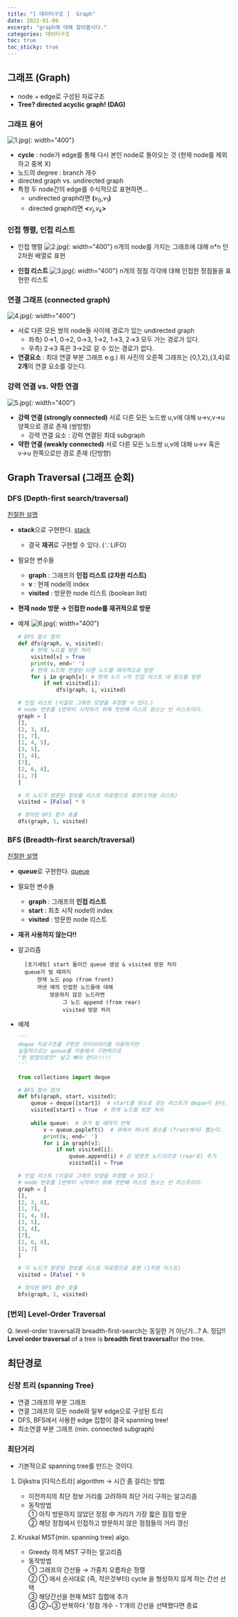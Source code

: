 ```yaml
---
title: "[ 데이터구조 ]  Graph"
date: 2022-01-09
excerpt: "graph에 대해 알아봅시다."
categories: 데이터구조
toc: true
toc_sticky: true
---
```


## 그래프 (Graph)
- node + edge로 구성된 자료구조
- **Tree? directed acyclic graph! (DAG)**

### 그래프 용어
![1.jpg](/assets/images/posts/data_structure/graph/1.jpg){: width="400"}

- **cycle** : node가 edge를 통해 다시 본인 node로 돌아오는 것 (현재 node를 제외하고 중복 X)
- 노드의 degree : branch 개수
- directed graph vs. undirected graph
- 특정 두 node간의 edge를 수식적으로 표현하면...
    - undirected graph라면 **(**$v_0$,$v_1$**)**
    - directed graph라면 **<**$v_j$,$v_k$**>**

### 인접 행렬, 인접 리스트

- 인접 행렬
    ![2.jpg](/assets/images/posts/data_structure/graph/2.jpg){: width="400"}
    n개의 node를 가지는 그래프에 대해 n*n 인 2차원 배열로 표현
    
- **인접 리스트**
    ![3.jpg](/assets/images/posts/data_structure/graph/3.jpg){: width="400"}
    n개의 정점 각각에 대해 인접한 정점들을 표현한 리스트
    

### 연결 그래프 (connected graph)
![4.jpg](/assets/images/posts/data_structure/graph/4.jpg){: width="400"}

- 서로 다른 모든 쌍의 node들 사이에 경로가 있는 undirected graph
    - 좌측) 0→1, 0→2, 0→3, 1→2, 1→3, 2→3 모두 가는 경로가 있다.
    - 우측) 2→3 혹은 3→2로 갈 수 있는 경로가 없다.
- **연결요소** : 최대 연결 부분 그래프
    e.g.) 위 사진의 오른쪽 그래프는 {0,1,2},{3,4}로 **2개**의 연결 요소를 갖는다.
    

### 강력 연결 vs. 약한 연결
![5.jpg](/assets/images/posts/data_structure/graph/5.jpg){: width="400"}

- **강력 연결 (strongly connected)**
    서로 다른 모든 노드쌍 u,v에 대해 u→v,v→u 양쪽으로 경로 존재 (쌍방향)
    - 강력 연결 요소 : 강력 연결된 최대 subgraph
- **약한 연결 (weakly connected)**
    서로 다른 모든 노드쌍 u,v에 대해 u→v 혹은 v→u 한쪽으로만 경로 존재 (단방향)
    




## Graph Traversal (그래프 순회)

### DFS (Depth-first search/traversal)

[친절한 설명](https://kingpodo.tistory.com/47)

- **stack**으로 구현한다. [stack](/데이터구조/stack&queue)
    - 결국 **재귀**로 구현할 수 있다. (∵LIFO)
- 필요한 변수들
    - **graph** : 그래프의 **인접 리스트 (2차원 리스트)**
    - **v** : 현재 node의 index
    - **visited** : 방문한 node 리스트 (boolean list)
- **현재 node 방문 → 인접한 node를 재귀적으로 방문**

- 예제
![6.jpg](/assets/images/posts/data_structure/graph/6.jpg){: width="400"}

    ```python
    # DFS 함수 정의
    def dfs(graph, v, visited):
        # 현재 노드를 방문 처리
        visited[v] = True
        print(v, end=' ')
        # 현재 노드와 연결된 다른 노드를 재귀적으로 방문
        for i in graph[v]: # 현재 노드 v의 인접 리스트 내 원소들 방문
            if not visited[i]:
                dfs(graph, i, visited)

    # 인접 리스트 (이걸로 그래프 모양을 추정할 수 있다.)
    # node 번호를 1번부터 시작하기 위해 첫번째 리스트 원소는 빈 리스트이다.
    graph = [
    [],
    [2, 3, 8],
    [1, 7],
    [1, 4, 5],
    [3, 5],
    [3, 4],
    [7],
    [2, 6, 8],
    [1, 7]
    ]

    # 각 노드가 방문된 정보를 리스트 자료형으로 표현(1차원 리스트)
    visited = [False] * 9

    # 정의된 DFS 함수 호출
    dfs(graph, 1, visited)
    ```




### BFS (Breadth-first search/traversal)

[친절한 설명](https://kingpodo.tistory.com/48?category=805745)

- **queue**로 구현한다. [queue](/데이터구조/stack&queue)
- 필요한 변수들
    - **graph** : 그래프의 **인접 리스트**
    - **start** : 최초 시작 node의 index
    - **visited** : 방문한 node 리스트
- **재귀 사용하지 않는다!!**
- 알고리즘

    <aside>

        [초기세팅] start 들어간 queue 생성 & visited 방문 처리
        queue가 빌 때까지
            현재 노드 pop (from front)
            꺼낸 얘의 인접한 노드들에 대해
                방문하지 않은 노드라면
                    그 노드 append (from rear)
                    visited 방문 처리
            
    </aside>

- 예제

    ```python
    '''
    deque 자료구조를 구현한 라이브러리를 이용하지만 
    실질적으로는 queue를 이용해서 구현하므로
    "한 방향으로만" 넣고 빼야 한다!!!!!
    '''

    from collections import deque

    # BFS 함수 정의
    def bfs(graph, start, visited):
        queue = deque([start])  # start를 원소로 갖는 리스트가 deque이 된다.
        visited[start] = True  # 현재 노드를 방문 처리
        
        while queue:  # 큐가 빌 때까지 반복
            v = queue.popleft()  # 큐에서 하나의 원소를 (front에서) 뽑는다.
            print(v, end=' ')
            for i in graph[v]:
                if not visited[i]:
                    queue.append(i) # 곧 방문한 노드이므로 (rear로) 추가
                    visited[i] = True

    # 인접 리스트 (이걸로 그래프 모양을 추정할 수 있다.)
    # node 번호를 1번부터 시작하기 위해 첫번째 리스트 원소는 빈 리스트이다.
    graph = [
    [],
    [2, 3, 8],
    [1, 7],
    [1, 4, 5],
    [3, 5],
    [3, 4],
    [7],
    [2, 6, 8],
    [1, 7]
    ]

    # 각 노드가 방문된 정보를 리스트 자료형으로 표현 (1차원 리스트)
    visited = [False] * 9

    # 정의된 BFS 함수 호출
    bfs(graph, 1, visited)
    ```





### [번외] Level-Order Traversal

Q. level-order traversal과 breadth-first-search는 동일한 거 아닌가...?
A. 정답!! **Level order traversal** of a tree is **breadth first traversal**for the tree.



## 최단경로

### 신장 트리 (spanning Tree)
- 연결 그래프의 부분 그래프
- 연결 그래프의 모든 node와 일부 edge으로 구성된 트리
- DFS, BFS에서 사용한 edge 집합이 결국 spanning tree!
- 최소연결 부분 그래프 (min. connected subgraph)

### 최단거리
- 기본적으로 spanning tree를 만드는 것이다.
1. Dijkstra [다익스트라] algorithm → 시간 좀 걸리는 방법 
    - 이전까지의 최단 정보 거리를 고려하여 최단 거리 구하는 알고리즘
    - 동작방법  
        ① 아직 방문하지 않았던 정점 中 거리가 가장 짧은 점점 방문   
        ② 해당 정점에서 인접하고 방문하지 않은 점점들의 거리 갱신 
        
2. Kruskal MST(min. spanning tree) algo. 
    - Greedy 하게 MST 구하는 알고리즘
    - 동작방법  
        ① 그래프의 간선들 → 가중치 오름차순 정렬  
        ② ① 에서 순서대로 (즉, 작은것부터) cycle 을 형성하지 않게 하는 간선 선택  
        ③ 해당간선을 현재 MST 집합에 추가  
        ④ ②~③ 반복하다 '정점 개수 - 1'개의 간선을 선택했다면 종료